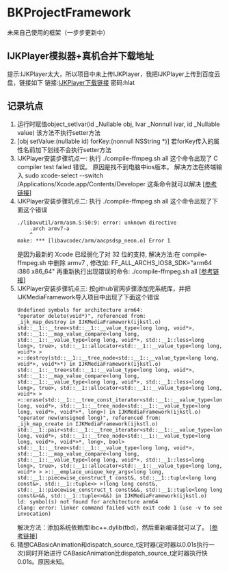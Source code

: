 # BKProjectFramework
未来自己使用的框架（一步步更新中）

## IJKPlayer模拟器+真机合并下载地址
提示:IJKPlayer太大，所以项目中未上传IJKPlayer，我把IJKPlayer上传到百度云盘，链接如下
链接:[IJKPlayer下载链接](https://pan.baidu.com/s/10qUR69T2FwgDrSVLE4gVCg)    密码:hlat

## 记录坑点
1. 运行时赋值object_setIvar(id  _Nullable obj, Ivar  _Nonnull ivar, id  _Nullable value) 该方法不执行setter方法 
2. [obj setValue:(nullable id) forKey:(nonnull NSString *)] 若forKey传入的属性名前加下划线不会执行setter方法
3. IJKPlayer安装步骤坑点一: 执行 ./compile-ffmpeg.sh all 这个命令出现了 C compiler test failed 错误。 原因是找不到电脑中ios版本。 解决方法在终端输入 sudo xcode-select --switch /Applications/Xcode.app/Contents/Developer 这条命令就可以解决    [[参考链接](https://www.jianshu.com/p/5dd511223fc1)]
4. IJKPlayer安装步骤坑点二: 执行 ./compile-ffmpeg.sh all 这个命令出现了下面这个错误
    ```
    ./libavutil/arm/asm.S:50:9: error: unknown directive
        .arch armv7-a
        ^
    make: *** [libavcodec/arm/aacpsdsp_neon.o] Error 1
   ```
   是因为最新的 Xcode 已经弱化了对 32 位的支持, 解决方法:在 compile-ffmpeg.sh 中删除 armv7 , 修改如: FF_ALL_ARCHS_IOS8_SDK="arm64 i386 x86_64" 再重新执行出现错误的命令: ./compile-ffmpeg.sh all    [[参考链接](https://www.jianshu.com/p/9743a68c2939)]
5. IJKPlayer安装步骤坑点三: 按github官网步骤添加完系统库，并把IJKMediaFramework导入项目中出现了下面这个错误
   ```
   Undefined symbols for architecture arm64:
   "operator delete(void*)", referenced from:
   _ijk_map_destroy in IJKMediaFramework(ijkstl.o)
   std::__1::__tree<std::__1::__value_type<long long, void*>, std::__1::__map_value_compare<long long, std::__1::__value_type<long long, void*>, std::__1::less<long long>, true>, std::__1::allocator<std::__1::__value_type<long long, void*> > >::destroy(std::__1::__tree_node<std::__1::__value_type<long long, void*>, void*>*) in IJKMediaFramework(ijkstl.o)
   std::__1::__tree<std::__1::__value_type<long long, void*>, std::__1::__map_value_compare<long long, std::__1::__value_type<long long, void*>, std::__1::less<long long>, true>, std::__1::allocator<std::__1::__value_type<long long, void*> > >::erase(std::__1::__tree_const_iterator<std::__1::__value_type<long long, void*>, std::__1::__tree_node<std::__1::__value_type<long long, void*>, void*>*, long>) in IJKMediaFramework(ijkstl.o)
   "operator new(unsigned long)", referenced from:
   _ijk_map_create in IJKMediaFramework(ijkstl.o)
   std::__1::pair<std::__1::__tree_iterator<std::__1::__value_type<long long, void*>, std::__1::__tree_node<std::__1::__value_type<long long, void*>, void*>*, long>, bool> std::__1::__tree<std::__1::__value_type<long long, void*>, std::__1::__map_value_compare<long long, std::__1::__value_type<long long, void*>, std::__1::less<long long>, true>, std::__1::allocator<std::__1::__value_type<long long, void*> > >::__emplace_unique_key_args<long long, std::__1::piecewise_construct_t const&, std::__1::tuple<long long const&>, std::__1::tuple<> >(long long const&, std::__1::piecewise_construct_t const&&&, std::__1::tuple<long long const&>&&, std::__1::tuple<>&&) in IJKMediaFramework(ijkstl.o)
   ld: symbol(s) not found for architecture arm64
   clang: error: linker command failed with exit code 1 (use -v to see invocation)
   ```
   解决方法：添加系统依赖库libc++.dylib(tbd)，然后重新编译就可以了。    [[参考链接](https://www.jianshu.com/p/93b8379c35f8)]
6. 猜想CABasicAnimation和dispatch_source_t定时器(定时器以0.01s执行一次)同时开始进行 CABasicAnimation比dispatch_source_t定时器执行快0.01s。原因未知。
   
   

